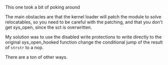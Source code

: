 This one took a bit of poking around

The main obstacles are that the kernel loader will
patch the module to solve relocatables, so you need to be careful with the patching,
and that you don't get sys_open, since the sct is overwritten.

My solution was to use the disabled write protections to write directly to the original sys_open_hooked function
change the conditional jump of the result of `strstr` to a nop. 

There are a ton of other ways.


